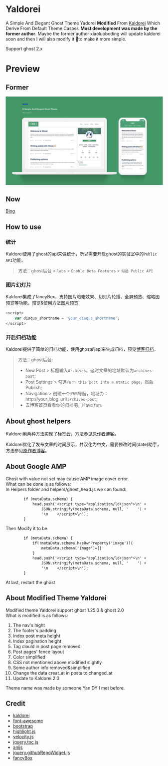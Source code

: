 # Yaldorei
A Simple And Elegant Ghost Theme Yadorei **Modified** From [Kaldorei](https://github.com/xiaoluoboding/ghost-theme-kaldorei) Which Derive From Default Theme Casper. **Most development was made by the former author**. Maybe the former author xiaoluoboding will update kaldorei soon and then I will also modify it to make it more simple. 

Support ghost 2.x
# Preview
## Former
![img](assets/img/preview.png)
## Now
[Blog](http://www.xmsec.cc)
## How to use

### 统计
Kaldorei使用了ghost的api来做统计，所以需要开启ghost的实验室中的`Public API`功能。

> 方法：ghost后台 > `labs` > `Enable Beta Features` > `勾选 Public API`

### 图片幻灯片
Kaldorei集成了fancyBox，支持图片暗箱效果、幻灯片轮播、全屏预览、缩略图预览等功能。预览&使用方法[图片预览](http://xlbd.me/how-to-use-fancybox-in-ghost-blog/)


```js
<script>
    var disqus_shortname = 'your_disqus_shortname';
</script>
```

### 开启归档功能
Kaldorei提供了简单的归档功能，使用ghost的api来生成归档，预览[博客归档](http://xlbd.me/archives-post)。

> 方法：ghost后台:
> * New Post > 标题输入`Archives`，这时文章的地址默认为`archives-post`;
> * Post Settings > 勾选`Turn this post into a static page`，然后Publish;
> * Navigation > 创建一个`归档`导航，地址为：http://your_blog_url/`archives-post`;
> * 去博客首页看看你的归档吧，Have fun.

## About ghost helpers

Kaldorei用两种方法实现了标签云，方法参见[原作者博客](http://xlbd.me/how-to-add-the-tag-cloud-into-ghost-blog/)。

Kaldorei优化了发布文章的时间展示，并汉化为中文，需要修改时间(date)助手，方法参见[原作者博客](http://xlbd.me/ghost-date-i18n/)。

## About Google AMP
Ghost with value not set may cause AMP image cover error.     
What can be done is as follows:     
In Helpers folder and helpers/ghost_head.js we can found:
```
        if (metaData.schema) {
            head.push('<script type="application/ld+json">\n' +
                JSON.stringify(metaData.schema, null, '    ') +
                '\n    </script>\n');
        }
```
Then Modify it to be     
```
        if (metaData.schema) {
	        if(!metaData.schema.hasOwnProperty('image')){
				metaData.schema['image']={}
			}
            head.push('<script type="application/ld+json">\n' +
                JSON.stringify(metaData.schema, null, '    ') +
                '\n    </script>\n');
        }
```
At last, restart the ghost
## About Modified Theme Yaldorei

Modified theme Yaldorei support ghost 1.25.0 & ghost 2.0    
What is modified is as follows:    

1. The nav's hight
2. The footer's padding
3. Index post meta height
4. Index pagination height
5. Tag clould in post page removed
6. Post pages' fence layout
7. Color simplified  
8. CSS not mentioned above modified slightly
9. Some author info removed&simplified 
10. Change the data creat_at in posts to changed_at
11. Update to Kaldorei 2.0

Theme name was made by someone Yan DY I met before.

## Credit

* [kaldorei](https://github.com/xiaoluoboding/ghost-theme-kaldorei)
* [font-awesome](https://github.com/FortAwesome/Font-Awesome)
* [bootstrap](https://github.com/twbs/bootstrap)
* [highlight.js](https://github.com/isagalaev/highlight.js)
* [velocity.js](https://github.com/julianshapiro/velocity)
* [jquery.toc.js](https://github.com/jgallen23/toc)
* [anijs](https://github.com/anijs/anijs)
* [jquery.githubRepoWidget.js](https://github.com/JoelSutherland/GitHub-jQuery-Repo-Widget)
* [fancyBox](https://github.com/fancyapps/fancyBox)
